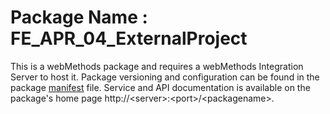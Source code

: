 # Package Name : FE_APR_04_ExternalProject
This is a webMethods package and requires a webMethods Integration Server to host it. Package versioning and configuration can be found in the package [manifest](./FE_APR_04_ExternalProject/manifest.v3) file. Service and API documentation is available on the package's home page http://&lt;server&gt;:&lt;port&gt;/&lt;packagename>.